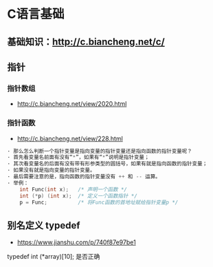 # C语言基础

## 基础知识：http://c.biancheng.net/c/

## 指针

### 指针数组
- http://c.biancheng.net/view/2020.html

### 指针函数
- http://c.biancheng.net/view/228.html
```c
· 那么怎么判断一个指针变量是指向变量的指针变量还是指向函数的指针变量呢？
· 首先看变量名前面有没有“*”，如果有“*”说明是指针变量；
· 其次看变量名的后面有没有带有形参类型的圆括号，如果有就是指向函数的指针变量；
· 如果没有就是指向变量的指针变量。
· 最后需要注意的是，指向函数的指针变量没有 ++ 和 -- 运算。
· 举例：    
    int Func(int x);   /* 声明一个函数 */
    int (*p) (int x);  /* 定义一个函数指针 */
    p = Func;          /* 将Func函数的首地址赋给指针变量p */
```

## 别名定义 typedef
- https://www.jianshu.com/p/740f87e97be1



typedef int (*array)[10]; 是否正确

